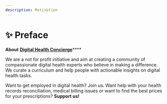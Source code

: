 ```yaml
---
description: Motivation
---
```


# ✨ Preface

**About** [**Digital Health Concierge**](https://www.digitalhealthconcierge.com)\*\*\*\*

We are a not for profit initiative and aim at creating a community of compassionate digital health experts who believe in making a difference. We curate a curriculum and help people with actionable insights on digital health tasks.

Want to get employed in digital health? Join us. Want help with your health records reconciliation, medical billing issues or want to find the best prices for your prescriptions? **Support us!**  




